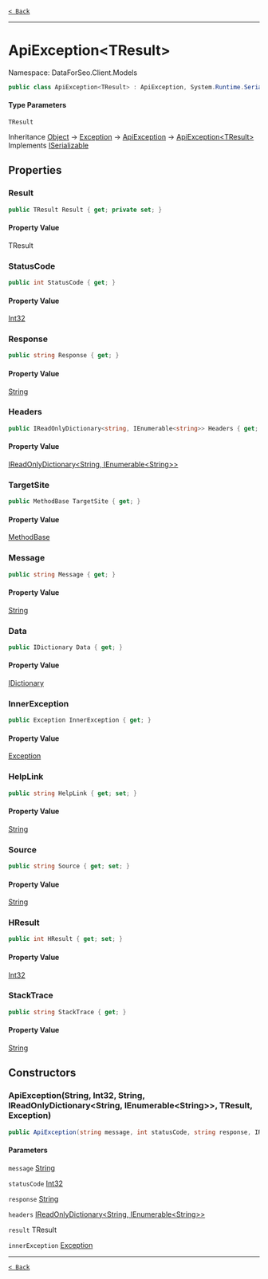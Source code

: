 [`< Back`](./)

---

# ApiException&lt;TResult&gt;

Namespace: DataForSeo.Client.Models

```csharp
public class ApiException<TResult> : ApiException, System.Runtime.Serialization.ISerializable
```

#### Type Parameters

`TResult`<br>

Inheritance [Object](https://docs.microsoft.com/en-us/dotnet/api/system.object) → [Exception](https://docs.microsoft.com/en-us/dotnet/api/system.exception) → [ApiException](./dataforseo.client.models.apiexception) → [ApiException&lt;TResult&gt;](./dataforseo.client.models.apiexception-1)<br>
Implements [ISerializable](https://docs.microsoft.com/en-us/dotnet/api/system.runtime.serialization.iserializable)

## Properties

### **Result**

```csharp
public TResult Result { get; private set; }
```

#### Property Value

TResult<br>

### **StatusCode**

```csharp
public int StatusCode { get; }
```

#### Property Value

[Int32](https://docs.microsoft.com/en-us/dotnet/api/system.int32)<br>

### **Response**

```csharp
public string Response { get; }
```

#### Property Value

[String](https://docs.microsoft.com/en-us/dotnet/api/system.string)<br>

### **Headers**

```csharp
public IReadOnlyDictionary<string, IEnumerable<string>> Headers { get; }
```

#### Property Value

[IReadOnlyDictionary&lt;String, IEnumerable&lt;String&gt;&gt;](https://docs.microsoft.com/en-us/dotnet/api/system.collections.generic.ireadonlydictionary-2)<br>

### **TargetSite**

```csharp
public MethodBase TargetSite { get; }
```

#### Property Value

[MethodBase](https://docs.microsoft.com/en-us/dotnet/api/system.reflection.methodbase)<br>

### **Message**

```csharp
public string Message { get; }
```

#### Property Value

[String](https://docs.microsoft.com/en-us/dotnet/api/system.string)<br>

### **Data**

```csharp
public IDictionary Data { get; }
```

#### Property Value

[IDictionary](https://docs.microsoft.com/en-us/dotnet/api/system.collections.idictionary)<br>

### **InnerException**

```csharp
public Exception InnerException { get; }
```

#### Property Value

[Exception](https://docs.microsoft.com/en-us/dotnet/api/system.exception)<br>

### **HelpLink**

```csharp
public string HelpLink { get; set; }
```

#### Property Value

[String](https://docs.microsoft.com/en-us/dotnet/api/system.string)<br>

### **Source**

```csharp
public string Source { get; set; }
```

#### Property Value

[String](https://docs.microsoft.com/en-us/dotnet/api/system.string)<br>

### **HResult**

```csharp
public int HResult { get; set; }
```

#### Property Value

[Int32](https://docs.microsoft.com/en-us/dotnet/api/system.int32)<br>

### **StackTrace**

```csharp
public string StackTrace { get; }
```

#### Property Value

[String](https://docs.microsoft.com/en-us/dotnet/api/system.string)<br>

## Constructors

### **ApiException(String, Int32, String, IReadOnlyDictionary&lt;String, IEnumerable&lt;String&gt;&gt;, TResult, Exception)**

```csharp
public ApiException(string message, int statusCode, string response, IReadOnlyDictionary<string, IEnumerable<string>> headers, TResult result, Exception innerException)
```

#### Parameters

`message` [String](https://docs.microsoft.com/en-us/dotnet/api/system.string)<br>

`statusCode` [Int32](https://docs.microsoft.com/en-us/dotnet/api/system.int32)<br>

`response` [String](https://docs.microsoft.com/en-us/dotnet/api/system.string)<br>

`headers` [IReadOnlyDictionary&lt;String, IEnumerable&lt;String&gt;&gt;](https://docs.microsoft.com/en-us/dotnet/api/system.collections.generic.ireadonlydictionary-2)<br>

`result` TResult<br>

`innerException` [Exception](https://docs.microsoft.com/en-us/dotnet/api/system.exception)<br>

---

[`< Back`](./)
